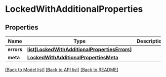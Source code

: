 # LockedWithAdditionalProperties

## Properties
Name | Type | Description | Notes
------------ | ------------- | ------------- | -------------
**errors** | [**list[LockedWithAdditionalPropertiesErrors]**](LockedWithAdditionalPropertiesErrors.md) |  | 
**meta** | [**LockedWithAdditionalPropertiesMeta**](LockedWithAdditionalPropertiesMeta.md) |  | [optional] 

[[Back to Model list]](../README.md#documentation-for-models) [[Back to API list]](../README.md#documentation-for-api-endpoints) [[Back to README]](../README.md)

